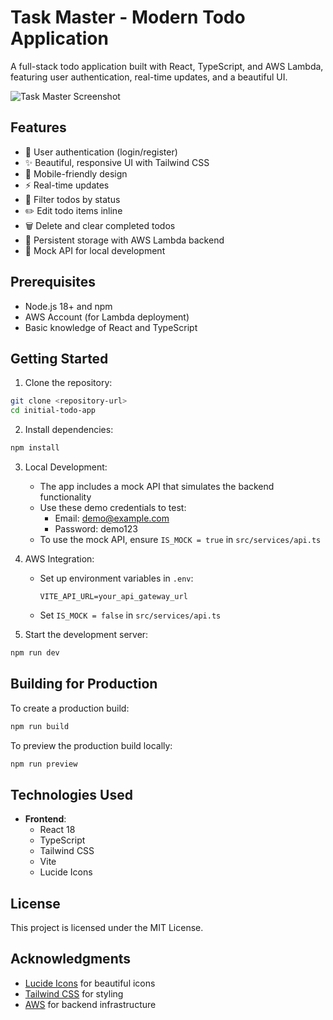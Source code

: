 # Task Master - Modern Todo Application

A full-stack todo application built with React, TypeScript, and AWS Lambda, featuring user authentication, real-time updates, and a beautiful UI.

![Task Master Screenshot](https://images.unsplash.com/photo-1540350394557-8d14678e7f91?w=1000&q=80)

## Features

- 🔐 User authentication (login/register)
- ✨ Beautiful, responsive UI with Tailwind CSS
- 📱 Mobile-friendly design
- ⚡ Real-time updates
- 🎯 Filter todos by status
- ✏️ Edit todo items inline
- 🗑️ Delete and clear completed todos
- 💾 Persistent storage with AWS Lambda backend
- 🔧 Mock API for local development

## Prerequisites

- Node.js 18+ and npm
- AWS Account (for Lambda deployment)
- Basic knowledge of React and TypeScript

## Getting Started

1. Clone the repository:
```bash
git clone <repository-url>
cd initial-todo-app
```

2. Install dependencies:
```bash
npm install
```

3. Local Development:
   - The app includes a mock API that simulates the backend functionality
   - Use these demo credentials to test:
     - Email: demo@example.com
     - Password: demo123
   - To use the mock API, ensure `IS_MOCK = true` in `src/services/api.ts`

4. AWS Integration:
   - Set up environment variables in `.env`:
     ```env
     VITE_API_URL=your_api_gateway_url
     ```
   - Set `IS_MOCK = false` in `src/services/api.ts`

5. Start the development server:
```bash
npm run dev
```

## Building for Production

To create a production build:
```bash
npm run build
```

To preview the production build locally:
```bash
npm run preview
```

## Technologies Used

- **Frontend**:
  - React 18
  - TypeScript
  - Tailwind CSS
  - Vite
  - Lucide Icons

## License

This project is licensed under the MIT License.

## Acknowledgments

- [Lucide Icons](https://lucide.dev/) for beautiful icons
- [Tailwind CSS](https://tailwindcss.com/) for styling
- [AWS](https://aws.amazon.com/) for backend infrastructure